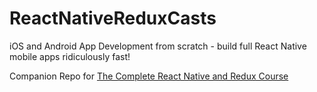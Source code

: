 # ReactNativeReduxCasts

iOS and Android App Development from scratch - build full React Native mobile apps ridiculously fast!

Companion Repo for [The Complete React Native and Redux Course](https://www.udemy.com/the-complete-react-native-and-redux-course)


